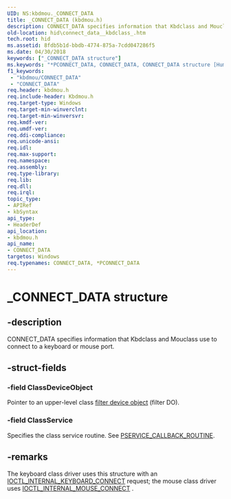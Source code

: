 ```yaml
---
UID: NS:kbdmou._CONNECT_DATA
title: _CONNECT_DATA (kbdmou.h)
description: CONNECT_DATA specifies information that Kbdclass and Mouclass use to connect to a keyboard or mouse port.
old-location: hid\connect_data__kbdclass_.htm
tech.root: hid
ms.assetid: 8fdb5b1d-bbdb-4774-875a-7cdd047286f5
ms.date: 04/30/2018
keywords: ["_CONNECT_DATA structure"]
ms.keywords: "*PCONNECT_DATA, CONNECT_DATA, CONNECT_DATA structure [Human Input Devices], PCONNECT_DATA, PCONNECT_DATA structure pointer [Human Input Devices], _CONNECT_DATA, hid.connect_data__kbdclass_, kbdmou/CONNECT_DATA, kbdmou/PCONNECT_DATA, kref_e50b6d57-99fa-41bd-979c-de2d83922af6.xml"
f1_keywords:
 - "kbdmou/CONNECT_DATA"
 - "CONNECT_DATA"
req.header: kbdmou.h
req.include-header: Kbdmou.h
req.target-type: Windows
req.target-min-winverclnt: 
req.target-min-winversvr: 
req.kmdf-ver: 
req.umdf-ver: 
req.ddi-compliance: 
req.unicode-ansi: 
req.idl: 
req.max-support: 
req.namespace: 
req.assembly: 
req.type-library: 
req.lib: 
req.dll: 
req.irql: 
topic_type:
- APIRef
- kbSyntax
api_type:
- HeaderDef
api_location:
- kbdmou.h
api_name:
- CONNECT_DATA
targetos: Windows
req.typenames: CONNECT_DATA, *PCONNECT_DATA
---
```


# _CONNECT_DATA structure


## -description


CONNECT_DATA specifies information that Kbdclass and Mouclass use to connect to a keyboard or mouse port.


## -struct-fields




### -field ClassDeviceObject

Pointer to an upper-level class <a href="https://docs.microsoft.com/windows-hardware/drivers/">filter device object</a> (filter DO).


### -field ClassService

Specifies the class service routine. See  <a href="https://docs.microsoft.com/windows-hardware/drivers/ddi/kbdmou/nc-kbdmou-pservice_callback_routine">PSERVICE_CALLBACK_ROUTINE</a>.


## -remarks



The keyboard class driver uses this structure with an <a href="https://docs.microsoft.com/windows-hardware/drivers/ddi/kbdmou/ni-kbdmou-ioctl_internal_keyboard_connect">IOCTL_INTERNAL_KEYBOARD_CONNECT</a> request; the mouse class driver uses <a href="https://docs.microsoft.com/windows-hardware/drivers/ddi/kbdmou/ni-kbdmou-ioctl_internal_mouse_connect">IOCTL_INTERNAL_MOUSE_CONNECT</a> .



